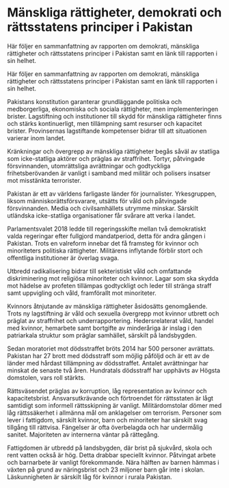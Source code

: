 # Mänskliga rättigheter, demokrati och rättsstatens principer i Pakistan

Här följer en sammanfattning av rapporten om demokrati, mänskliga rättigheter och rättsstatens principer i Pakistan samt en länk till rapporten i sin helhet.

Här följer en sammanfattning av rapporten om demokrati, mänskliga rättigheter och rättsstatens principer i Pakistan samt en länk till rapporten i sin helhet.

Pakistans konstitution garanterar grundläggande politiska och medborgerliga, ekonomiska och sociala rättigheter, men implementeringen brister. Lagstiftning och institutioner till skydd för mänskliga rättigheter finns och stärks kontinuerligt, men tillämpning samt resurser och kapacitet brister. Provinsernas lagstiftande kompetenser bidrar till att situationen varierar inom landet.

Kränkningar och övergrepp av mänskliga rättigheter begås såväl av statliga som icke-statliga aktörer och präglas av straffrihet. Tortyr, påtvingade försvinnanden, utomrättsliga avrättningar och godtyckliga frihetsberövanden är vanligt i samband med militär och polisers insatser mot misstänkta terrorister.

Pakistan är ett av världens farligaste länder för journalister. Yrkesgruppen, liksom människorättsförsvarare, utsätts för våld och påtvingade försvinnanden. Media och civilsamhällets utrymme minskar. Särskilt utländska icke-statliga organisationer får svårare att verka i landet.

Parlamentsvalet 2018 ledde till regeringsskifte mellan två demokratiskt valda regeringar efter fullgjord mandatperiod, detta för andra gången i Pakistan. Trots en valreform innebar det få framsteg för kvinnor och minoriteters politiska rättigheter. Militärens inflytande förblir stort och offentliga institutioner är överlag svaga.

Utbredd radikalisering bidrar till sekteristiskt våld och omfattande diskriminering mot religiösa minoriteter och kvinnor. Lagar som ska skydda mot hädelse av profeten tillämpas godtyckligt och leder till stränga straff samt uppvigling och våld, framförallt mot minoriteter.

Kvinnors åtnjutande av mänskliga rättigheter åsidosätts genomgående. Trots ny lagstiftning är våld och sexuella övergrepp mot kvinnor utbrett och präglat av straffrihet och underrapportering. Hedersrelaterat våld, handel med kvinnor, hemarbete samt bortgifte av minderåriga är inslag i den patriarkala struktur som präglar samhället, särskilt på landsbygden.

Sedan moratoriet mot dödsstraffet bröts 2014 har 500 personer avrättats. Pakistan har 27 brott med dödsstraff som möjlig påföljd och är ett av de länder med hårdast tillämpning av dödsstraffet. Antalet avrättningar har minskat de senaste två åren. Hundratals dödsstraff har upphävts av Högsta domstolen, vars roll stärkts.

Rättsväsendet präglas av korruption, låg representation av kvinnor och kapacitetsbrist. Ansvarsutkrävande och förtroendet för rättsstaten är lågt samtidigt som informell rättsskipning är vanligt. Militärdomstolar dömer med låg rättssäkerhet i allmänna mål om anklagelser om terrorism. Personer som lever i fattigdom, särskilt kvinnor, barn och minoriteter har särskilt svag tillgång till rättvisa. Fängelser är ofta överbelagda och har undermålig sanitet. Majoriteten av internerna väntar på rättegång.

Fattigdomen är utbredd på landsbygden, där brist på sjukvård, skola och rent vatten också är hög. Detta drabbar speciellt kvinnor. Påtvingat arbete och barnarbete är vanligt förekommande. Nära hälften av barnen hämmas i växten på grund av näringsbrist och 23 miljoner barn går inte i skolan. Läskunnigheten är särskilt låg för kvinnor i rurala Pakistan.
